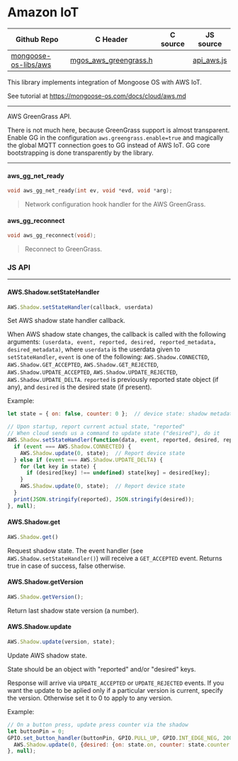# Amazon IoT
| Github Repo | C Header | C source  | JS source |
| ----------- | -------- | --------  | ----------------- |
| [mongoose-os-libs/aws](https://github.com/mongoose-os-libs/aws) | [mgos_aws_greengrass.h](https://github.com/mongoose-os-libs/aws/tree/master/include/mgos_aws_greengrass.h) | &nbsp;  | [api_aws.js](https://github.com/mongoose-os-libs/aws/tree/master/mjs_fs/api_aws.js)         |



This library implements integration of Mongoose OS with AWS IoT.

See tutorial at https://mongoose-os.com/docs/cloud/aws.md


 ----- 

AWS GreenGrass API.

There is not much here, because GreenGrass support is almost transparent.
Enable GG in the configuration `aws.greengrass.enable=true` and magically
the global MQTT connection goes to GG instead of AWS IoT.
GG core bootstrapping is done transparently by the library.
 

 ----- 
#### aws_gg_net_ready

```c
void aws_gg_net_ready(int ev, void *evd, void *arg);
```
>  Network configuration hook handler for the AWS GreenGrass. 
#### aws_gg_reconnect

```c
void aws_gg_reconnect(void);
```
>  Reconnect to GreenGrass. 

### JS API

 --- 
#### AWS.Shadow.setStateHandler

```javascript
AWS.Shadow.setStateHandler(callback, userdata)
```

Set AWS shadow state handler callback.

When AWS shadow state changes, the callback is
called with the following arguments: `(userdata, event, reported,
desired, reported_metadata, desired_metadata)`,
where `userdata` is the userdata given to `setStateHandler`,
`event` is one of the following: `AWS.Shadow.CONNECTED`,
`AWS.Shadow.GET_ACCEPTED`,
`AWS.Shadow.GET_REJECTED`, `AWS.Shadow.UPDATE_ACCEPTED`,
`AWS.Shadow.UPDATE_REJECTED`, `AWS.Shadow.UPDATE_DELTA`.
`reported` is previously reported state object (if any), and `desired`
is the desired state (if present).

Example:
```javascript
let state = { on: false, counter: 0 };  // device state: shadow metadata

// Upon startup, report current actual state, "reported"
// When cloud sends us a command to update state ("desired"), do it
AWS.Shadow.setStateHandler(function(data, event, reported, desired, reported_metadata, desired_metadata) {
  if (event === AWS.Shadow.CONNECTED) {
    AWS.Shadow.update(0, state);  // Report device state
  } else if (event === AWS.Shadow.UPDATE_DELTA) {
    for (let key in state) {
      if (desired[key] !== undefined) state[key] = desired[key];
    }
    AWS.Shadow.update(0, state);  // Report device state
  }
  print(JSON.stringify(reported), JSON.stringify(desired));
}, null);
```
#### AWS.Shadow.get

```javascript
AWS.Shadow.get()
```

Request shadow state. The event handler (see
`AWS.Shadow.setStateHandler()`) will receive a `GET_ACCEPTED` event.
Returns true in case of success, false otherwise.
#### AWS.Shadow.getVersion

```javascript
AWS.Shadow.getVersion();
```
Return last shadow state version (a number).
#### AWS.Shadow.update

```javascript
AWS.Shadow.update(version, state);
```

Update AWS shadow state.

State should be an object with "reported" and/or "desired" keys.

Response will arrive via `UPDATE_ACCEPTED` or `UPDATE_REJECTED` events.
If you want the update to be aplied only if a particular version is
current, specify the version. Otherwise set it to 0 to apply to any
version.

Example:
```javascript
// On a button press, update press counter via the shadow
let buttonPin = 0;
GPIO.set_button_handler(buttonPin, GPIO.PULL_UP, GPIO.INT_EDGE_NEG, 200, function() {
  AWS.Shadow.update(0, {desired: {on: state.on, counter: state.counter + 1}});
}, null);
```

